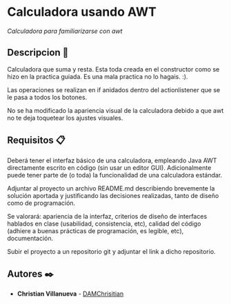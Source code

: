 # Calculadora usando AWT

_Calculadora para familiarizarse con awt_

## Descripcion 🚀
Calculadora que suma y resta.
Esta toda creada en el constructor como se hizo en la practica guiada.
Es una mala practica no lo hagais. :).

Las operaciones se realizan en if anidados dentro del actionlistener que se le pasa a todos los botones.

No se ha modificado la apariencia visual de la calculadora debido a que awt no te deja toquetear los ajustes visuales.


## Requisitos 📋
Deberá tener el interfaz básico de una calculadora, empleando Java AWT directamente escrito en código (sin usar un editor GUI). Adicionalmente puede tener parte de (o toda) la funcionalidad de una calculadora estándar.

Adjuntar al proyecto un archivo README.md describiendo brevemente la solución aportada y justificando las decisiones realizadas, tanto de diseño como de programación.

Se valorará: apariencia de la interfaz, criterios de diseño de interfaces hablados en clase (usabilidad, consistencia, etc), calidad del código (adhiere a buenas prácticas de programación, es legible, etc), documentación.

Subir el proyecto a un repositorio git y adjuntar el link a dicho repositorio. 

## Autores ✒️

* **Christian Villanueva** - [DAMChrisitian](https://github.com/DAMChristian)
